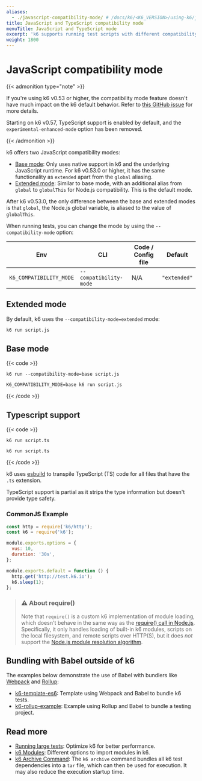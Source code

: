```yaml
---
aliases:
  - ./javascript-compatibility-mode/ # /docs/k6/<K6_VERSION>/using-k6/javascript-compatibility-mode/
title: JavaScript and TypeScript compatibility mode
menuTitle: JavaScript and TypeScript mode
excerpt: 'k6 supports running test scripts with different compatibility modes using --compatibility-mode'
weight: 1800
---
```


# JavaScript compatibility mode

{{< admonition type="note" >}}

If you're using k6 v0.53 or higher, the compatibility mode feature doesn't have much impact on the k6 default behavior. Refer to [this GitHub issue](https://github.com/grafana/k6/issues/3864) for more details.

Starting on k6 v0.57, TypeScript support is enabled by default, and the `experimental-enhanced-mode` option has been removed.

{{< /admonition >}}

k6 offers two JavaScript compatibility modes:

- [Base mode](#base-mode): Only uses native support in k6 and the underlying JavaScript runtime. For k6 v0.53.0 or higher, it has the same functionality as `extended` apart from the `global` aliasing.
- [Extended mode](#extended-mode): Similar to base mode, with an additional alias from `global` to `globalThis` for Node.js compatibility. This is the default mode.

After k6 v0.53.0, the only difference between the base and extended modes is that `global`, the Node.js global variable, is aliased to the value of `globalThis`.

When running tests, you can change the mode by using the `--compatibility-mode` option:

| Env                     | CLI                    | Code / Config file | Default      |
| ----------------------- | ---------------------- | ------------------ | ------------ |
| `K6_COMPATIBILITY_MODE` | `--compatibility-mode` | N/A                | `"extended"` |

## Extended mode

By default, k6 uses the `--compatibility-mode=extended` mode:

```bash
k6 run script.js
```

## Base mode

{{< code >}}

```cli
k6 run --compatibility-mode=base script.js
```

```env
K6_COMPATIBILITY_MODE=base k6 run script.js
```

{{< /code >}}

## Typescript support

{{< code >}}

```cli
k6 run script.ts
```

```env
k6 run script.ts
```

{{< /code >}}

k6 uses [esbuild](https://esbuild.github.io/) to transpile TypeScript (TS) code for all files that have the `.ts` extension.

TypeScript support is partial as it strips the type information but doesn't provide type safety.

### CommonJS Example

```javascript
const http = require('k6/http');
const k6 = require('k6');

module.exports.options = {
  vus: 10,
  duration: '30s',
};

module.exports.default = function () {
  http.get('http://test.k6.io');
  k6.sleep(1);
};
```

> ### ⚠️ About require()
>
> Note that `require()` is a custom k6 implementation of module
> loading, which doesn't behave in the same way as the
> [require() call in Node.js](https://nodejs.org/api/modules.html#modules_require_id).
> Specifically, it only handles loading of built-in k6 modules,
> scripts on the local filesystem, and remote scripts over HTTP(S),
> but it does _not_ support the
> [Node.js module resolution algorithm](https://nodejs.org/api/modules.html#modules_all_together).

## Bundling with Babel outside of k6

The examples below demonstrate the use of Babel with bundlers like [Webpack](https://webpack.js.org/) and [Rollup](https://rollupjs.org/):

- [k6-template-es6](https://github.com/grafana/k6-template-es6): Template using Webpack and Babel to bundle k6 tests.
- [k6-rollup-example](https://github.com/grafana/k6-rollup-example): Example using Rollup and Babel to bundle a testing project.

## Read more

- [Running large tests](https://grafana.com/docs/k6/<K6_VERSION>/testing-guides/running-large-tests): Optimize k6 for better performance.
- [k6 Modules](https://grafana.com/docs/k6/<K6_VERSION>/using-k6/modules): Different options to import modules in k6.
- [k6 Archive Command](https://grafana.com/docs/k6/<K6_VERSION>/misc/archive): The `k6 archive` command bundles all k6 test dependencies into a `tar` file, which can then be used for execution. It may also reduce the execution startup time.

